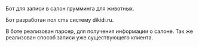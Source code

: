 Бот для записи в салон грумминга для животных.

Бот разработан пол cms систему dikidi.ru.

В боте реализован парсер, для получения информации о салоне.
Так же реализован способ записи уже существующего клиента.
